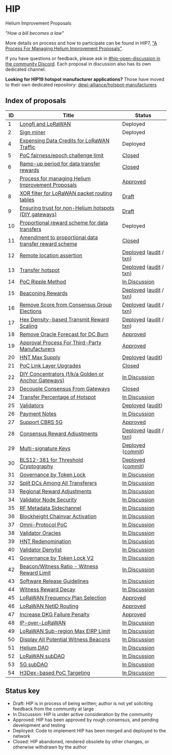 # HIP

Helium Improvement Proposals

_"How a bill becomes a law"_

More details on process and how to participate can be found in HIP7, ["A Process For Managing Helium Improvement Proposals"](https://github.com/helium/HIP/blob/main/0007-managing-hip-process.md).

If you have questions or feedback, please ask in [#hip-open-discussion in the community Discord](https://discord.gg/helium). Each proposal in discussion also has its own dedicated channel.

**Looking for HIP19 hotspot manufacturer applications?** Those have moved to their own dedicated repository: [dewi-alliance/hotspot-manufacturers](https://github.com/dewi-alliance/hotspot-manufacturers)

## Index of proposals

| ID | Title | Status |
| -- | ----- | ------ |
| 1  | [Longfi and LoRaWAN](https://github.com/helium/HIP/blob/main/0001-longfi-and-lorawan.md) | Deployed |
| 2  | [Sign miner](https://github.com/helium/HIP/blob/main/0002-sign-miner.md) | Deployed |
| 4  | [Expensing Data Credits for LoRaWAN Traffic](https://github.com/helium/HIP/blob/main/0004-expensing-data-credits-for-lorawan.md) | Deployed |
| 5  | [PoC fairness/epoch challenge limit](https://github.com/helium/HIP/blob/main/0005-poc-fairness.md) | [Closed](https://github.com/helium/HIP/issues/24#issuecomment-705308809) |
| 6  | [Ramp-up period for data transfer rewards](https://github.com/helium/HIP/blob/main/0006-reward-ramp-for-packets.md) | [Closed](https://github.com/helium/HIP/pull/20) |
| 7  | [Process for managing Helium Improvement Proposals](https://github.com/helium/HIP/blob/main/0007-managing-hip-process.md) | [Approved](https://github.com/helium/HIP/issues/26) |
| 8  | [XOR filter for LoRaWAN packet routing tables](https://github.com/helium/HIP/blob/c2f3ce61466b003731bb967959ca8b6e7706fca5/0008-lorawan-routing.md) | [Draft](https://github.com/helium/HIP/pull/9) |
| 9  | [Ensuring trust for non-Helium hotspots (DIY gateways)](https://github.com/helium/HIP/blob/7b715a0614d4c529144e1d6c0083ee8b38c05b29/0009-non-helium-hotspots.md) | [Draft](https://github.com/helium/HIP/pull/15) |
| 10 | [Proportional reward scheme for data transfers](https://github.com/helium/HIP/blob/main/0010-usage-based-data-transfer-rewards.md) | Deployed |
| 11 | [Amendment to proportional data transfer reward scheme](https://github.com/helium/HIP/blob/main/0011-usage-based-rewards-structure.md) | [Closed](https://github.com/helium/HIP/pull/49#issuecomment-705306806) |
| 12 | [Remote location assertion](https://github.com/helium/HIP/blob/main/0012-remote-location-assert.md) | [Deployed](https://github.com/helium/HIP/issues/39) ([audit](https://github.com/helium/miner/blob/main/audit/var-59.md) / [txn](https://explorer.helium.com/txns/B6SddkhG_OgayRYLfumkIUho1OpDYnqyzAA8Tkf0xzs)) |
| 13 | [Transfer hotspot](https://github.com/helium/HIP/blob/main/0013-transfer-hotspot.md) | [Deployed](https://github.com/helium/HIP/issues/43) ([audit](https://github.com/helium/miner/blob/main/audit/var-48.md) / [txn](https://explorer.helium.com/txns/DywtCExrXhTxv8VoDZl_hJDjQ2PUcov_AYrW98ZPpcg)) |
| 14 | [PoC Ripple Method](https://github.com/helium/HIP/blob/main/0014-poc-ripple-method.md) | [In Discussion](https://github.com/helium/HIP/issues/50) |
| 15 | [Beaconing Rewards](https://github.com/helium/HIP/blob/main/0015-beaconing-rewards.md) | [Deployed](https://github.com/helium/blockchain-core/pull/662) ([audit](https://github.com/helium/miner/blob/main/audit/var-50.md) / [txn](https://explorer.helium.com/txns/vnEqwbKtFfFxXgYI_9L5Th0LRVkpJlsX-sQzZTh2VwY)) |
| 16 | [Remove Score from Consensus Group Elections](https://github.com/helium/HIP/blob/main/0016-random-consensus-group-election.md) | [Deployed](https://github.com/helium/HIP/issues/55) ([audit](https://github.com/helium/miner/blob/main/audit/var-48.md) / [txn](https://explorer.helium.com/txns/DywtCExrXhTxv8VoDZl_hJDjQ2PUcov_AYrW98ZPpcg)) |
| 17 | [Hex Density-based Transmit Reward Scaling](https://github.com/helium/HIP/blob/main/0017-hex-density-based-transmit-reward-scaling.md) | [Deployed](https://github.com/helium/blockchain-core/pull/677) ([audit](https://github.com/helium/miner/blob/main/audit/var-50.md) / [txn](https://explorer.helium.com/txns/vnEqwbKtFfFxXgYI_9L5Th0LRVkpJlsX-sQzZTh2VwY)) |
| 18 | [Remove Oracle Forecast for DC Burn](https://github.com/helium/HIP/blob/main/0018-remove-oracle-forecast-for-dc-burn.md) | [Approved](https://github.com/helium/HIP/issues/60) |
| 19 | [Approval Process For Third-Party Manufacturers](https://github.com/helium/HIP/blob/main/0019-third-party-manufacturers.md) | [Approved](https://github.com/helium/HIP/issues/87) |
| 20 | [HNT Max Supply](https://github.com/helium/HIP/blob/main/0020-hnt-max-supply.md) | [Deployed](https://github.com/helium/HIP/issues/73) ([audit](https://github.com/helium/miner/blob/main/audit/var-79.md)) |
| 21 | [PoC Link Layer Upgrades](https://github.com/helium/HIP/blob/main/0021-poc-link-layer.md) | [Closed](https://github.com/helium/HIP/issues/78) |
| 22 | [DIY Concentrators (f/k/a Golden or Anchor Gateways)](https://github.com/helium/HIP/blob/main/0022-diy-concentrators.md) | [In Discussion](https://github.com/helium/HIP/issues/94) |
| 23 | [Decouple Consensus From Gateways](https://github.com/helium/HIP/blob/main/0023-decouple-consensus-from-gateways.md) | [Closed](https://github.com/helium/HIP/issues/101) |
| 24 | [Transfer Percentage of Hotspot](https://github.com/helium/HIP/blob/main/0024-reward-splitting.md) | [In Discussion](https://github.com/helium/HIP/issues/105) |
| 25 | [Validators](https://github.com/helium/HIP/blob/main/0025-validators.md) | [Deployed](https://github.com/helium/HIP/issues/111) ([audit](https://github.com/helium/miner/blob/main/audit/var-70.md)) |
| 26 | [Payment Notes](https://github.com/helium/HIP/blob/main/0026-payment-notes.md) | [In Discussion](https://github.com/helium/HIP/issues/125) |
| 27 | [Support CBRS 5G](https://github.com/helium/HIP/blob/main/0027-cbrs-5g-support.md) | [Approved](https://github.com/helium/HIP/pull/133) |
| 28 | [Consensus Reward Adjustments](https://github.com/helium/HIP/blob/main/0028-consensus-reward-adjustments.md) | [Deployed](https://github.com/helium/HIP/issues/140) ([audit](https://github.com/helium/miner/blob/main/audit/var-84.md) / [txn](https://explorer.helium.com/txns/siOPX2IFSh9ey2U0X18BiDsPJHrgxQ0_YKleY4Vyew4)) |
| 29 | [Multi-signature Keys](https://github.com/helium/HIP/blob/main/0029-multisignature-keys.md) | [Deployed](https://github.com/helium/HIP/issues/157) ([commit](https://github.com/helium/miner/commit/b038f24c8ea801c2062644c7cd682832919b25b0)) |
| 30 | [BLS12-381 for Threshold Cryptography](https://github.com/helium/HIP/blob/main/0030-update-threshold-cryptography.md) | [Deployed](https://github.com/helium/HIP/issues/158) ([commit](https://github.com/helium/miner/commit/b038f24c8ea801c2062644c7cd682832919b25b0)) |
| 31 | [Governance by Token Lock](https://github.com/helium/HIP/blob/main/0031-governance-by-token-lock.md) | [In Discussion](https://github.com/helium/HIP/issues/183) |
| 32 | [Split DCs Among All Transferers](https://github.com/helium/HIP/blob/main/0032-split-dcs.md) | [In Discussion](https://github.com/helium/HIP/issues/221) |
| 33 | [Regional Reward Adjustments](https://github.com/helium/HIP/blob/main/0033-regional-reward-adjustments.md) | [In Discussion](https://github.com/helium/HIP/issues/222) |
| 34 | [Validator Node Security](https://github.com/helium/HIP/blob/main/0034-validator-node-security.md) | [In Discussion](https://github.com/helium/HIP/issues/223) |
| 35 | [RF Metadata Sidechannel](https://github.com/helium/HIP/blob/main/0035-safe-rf-metadata-side-channel.md) | [In Discussion](https://github.com/helium/HIP/issues/250) |
| 36 | [Blockheight Chainvar Activation](https://github.com/helium/HIP/blob/main/0036-blockheights-instead-of-time.md) | [In Discussion](https://github.com/helium/HIP/issues/260) |
| 37 | [Omni-Protocol PoC](https://github.com/helium/HIP/blob/main/0037-omni-protocol-poc.md) | [In Discussion](https://github.com/helium/HIP/issues/271) |
| 38 | [Validator Oracles](https://github.com/helium/HIP/blob/main/0038-validator-oracles.md) | [In Discussion](https://github.com/helium/HIP/issues/282) |
| 39 | [HNT Redenomination](https://github.com/helium/HIP/blob/main/0039-hnt-redenomination.md) | [In Discussion](https://github.com/helium/HIP/issues/283) |
| 40 | [Validator Denylist](https://github.com/helium/HIP/blob/main/0040-validator-denylist.md) | [In Discussion](https://github.com/helium/HIP/issues/285) |
| 41 | [Governance by Token Lock V2](https://github.com/helium/HIP/blob/main/0041-governance-by-token-lock-v2.md) | [In Discussion](https://github.com/helium/HIP/issues/302) |
| 42 | [Beacon/Witness Ratio - Witness Reward Limit](https://github.com/helium/HIP/blob/main/0042-beacon-witness-ratio-witness-reward-limit.md) | [In Discussion](https://github.com/helium/HIP/issues/303) |
| 43 | [Software Release Guidelines](https://github.com/helium/HIP/blob/main/0043-software-release-guidelines.md) | [In Discussion](https://github.com/helium/HIP/issues/309) |
| 44 | [Witness Reward Decay](https://github.com/helium/HIP/blob/main/0044-witness-decay.md) | [In Discussion](https://github.com/helium/HIP/issues/310) |
| 45 | [LoRaWAN Frequency Plan Selection](https://github.com/helium/HIP/blob/main/0045-lorawan-frequency-plan-selection.md) | [Approved](https://github.com/helium/HIP/issues/311) |
| 46 | [LoRaWAN NetID Routing](https://github.com/helium/HIP/blob/main/0046-lorawan-netid-routing.md) | [Approved](https://github.com/helium/HIP/issues/312) |
| 47 | [Increase DKG Failure Penalty](https://github.com/helium/HIP/blob/main/0047-increase-dkg-penalty.md) | [Approved](https://github.com/helium/HIP/issues/313) |
| 48 | [IP-over-LoRaWAN](https://github.com/helium/HIP/blob/main/0048-ip-support.md) | [In Discussion](https://github.com/helium/HIP/issues/319) |
| 49 | [LoRaWAN Sub-region Max EIRP Limit](https://github.com/helium/HIP/blob/main/0049-max-eirp-adjustment.md) | [In Discussion](https://github.com/helium/HIP/issues/327) |
| 50 | [Display All Potential Witness Beacons](https://github.com/helium/HIP/blob/main/0050-display-all-potential-beacon-witnesses.md) | [In Discussion](https://github.com/helium/HIP/issues/331) |
| 51 | [Helium DAO](https://github.com/helium/HIP/blob/main/0051-helium-dao.md) | [In Discussion](https://github.com/helium/HIP/issues/336) |
| 52 | [LoRaWAN subDAO](https://github.com/helium/HIP/blob/main/0052-lorawan-dao.md) | [In Discussion](https://github.com/helium/HIP/issues/338) |
| 53 | [5G subDAO](https://github.com/helium/HIP/blob/main/0053-5g-dao.md) | [In Discussion](https://github.com/helium/HIP/issues/345) |
| 54 | [H3Dex-based PoC Targeting](https://github.com/helium/HIP/blob/main/0054-h3dex-targeting.md) | [In Discussion](https://github.com/helium/HIP/issues/347) |

## Status key

* Draft: HIP is in process of being written; author is not yet soliciting feedback from the community at large
* In Discussion: HIP is under active consideration by the community
* Approved: HIP has been approved by rough consensus, and pending development and testing
* Deployed: Code to implement HIP has been merged and deployed to the network
* Closed: HIP abandoned, rendered obsolete by other changes, or otherwise withdrawn by the author
